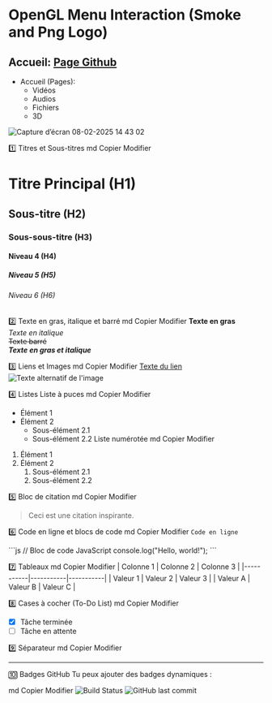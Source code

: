 # OpenGL Menu Interaction (Smoke and Png Logo)

## Accueil: [Page Github](https://mes-site-web.github.io/OpenGL_Menu_Interaction_01/)

- Accueil (Pages):
  - Vidéos
  - Audios
  - Fichiers
  - 3D

![Capture d’écran 08-02-2025 14 43 02](https://github.com/user-attachments/assets/6e59f583-5158-47bb-a0d8-d704209e7938)

<!-- INFOS  -->

1️⃣ Titres et Sous-titres
md
Copier
Modifier

# Titre Principal (H1)

## Sous-titre (H2)

### Sous-sous-titre (H3)

#### Niveau 4 (H4)

##### Niveau 5 (H5)

###### Niveau 6 (H6)

2️⃣ Texte en gras, italique et barré
md
Copier
Modifier
**Texte en gras**  
_Texte en italique_  
~~Texte barré~~  
**_Texte en gras et italique_**

3️⃣ Liens et Images
md
Copier
Modifier
[Texte du lien](https://example.com)  
![Texte alternatif de l'image](https://example.com/image.png)

4️⃣ Listes
Liste à puces
md
Copier
Modifier

- Élément 1
- Élément 2
  - Sous-élément 2.1
  - Sous-élément 2.2
    Liste numérotée
    md
    Copier
    Modifier

1. Élément 1
2. Élément 2
   1. Sous-élément 2.1
   2. Sous-élément 2.2

5️⃣ Bloc de citation
md
Copier
Modifier

> Ceci est une citation inspirante.

6️⃣ Code en ligne et blocs de code
md
Copier
Modifier
`Code en ligne`

\```js
// Bloc de code JavaScript
console.log("Hello, world!");
\```

7️⃣ Tableaux
md
Copier
Modifier
| Colonne 1 | Colonne 2 | Colonne 3 |
|-----------|-----------|-----------|
| Valeur 1 | Valeur 2 | Valeur 3 |
| Valeur A | Valeur B | Valeur C |

8️⃣ Cases à cocher (To-Do List)
md
Copier
Modifier

- [x] Tâche terminée
- [ ] Tâche en attente

9️⃣ Séparateur
md
Copier
Modifier

---

🔟 Badges GitHub
Tu peux ajouter des badges dynamiques :

md
Copier
Modifier
![Build Status](https://img.shields.io/badge/status-active-green.svg)
![GitHub last commit](https://img.shields.io/github/last-commit/USER/REPO)
